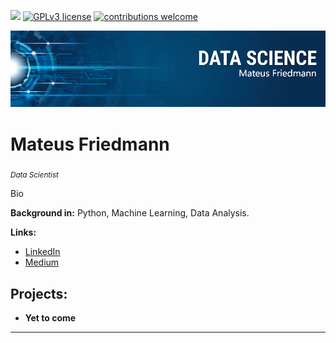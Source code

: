 [![](https://img.shields.io/badge/python-3.7+-blue.svg)](https://www.python.org/downloads/release/python-365/) [![GPLv3 license](https://img.shields.io/badge/License-GPLv3-blue.svg)](http://perso.crans.org/besson/LICENSE.html) [![contributions welcome](https://img.shields.io/badge/contributions-welcome-brightgreen.svg?style=flat)](https://github.com/carlosfab/data_science/issues)

<p align="center">
  <img src="banner.png" >
</p>

# Mateus Friedmann
<sub>*Data Scientist* </sub>

Bio

**Background in:** Python, Machine Learning, Data Analysis.

**Links:**
* [LinkedIn](https://www.linkedin.com/in/matfriedmann)
* [Medium](https://www.medium.com)


## Projects:

* **Yet to come** 


---




